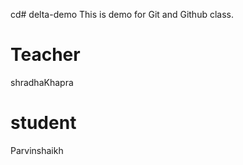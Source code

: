 cd# delta-demo
This is demo for Git and Github class.


# Teacher
shradhaKhapra
# student
Parvinshaikh
